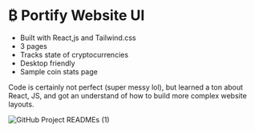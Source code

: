 # ₿ Portify Website UI

- Built with React,js and Tailwind.css
- 3 pages
- Tracks state of cryptocurrencies
- Desktop friendly
- Sample coin stats page

Code is certainly not perfect (super messy lol), but learned a ton about React, JS, and got an understand of how to build more complex website layouts.

![GitHub Project READMEs (1)](https://user-images.githubusercontent.com/95723185/169666556-e62634ae-f9d8-41bc-9dc0-61d960be1a8f.png)
